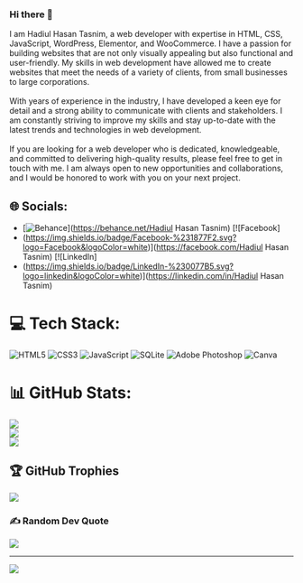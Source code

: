 ### Hi there 👋

I am Hadiul Hasan Tasnim, a web developer with expertise in HTML, CSS, JavaScript, WordPress, Elementor, and WooCommerce. I have a passion for building websites that are not only visually appealing but also functional and user-friendly. My skills in web development have allowed me to create websites that meet the needs of a variety of clients, from small businesses to large corporations.<br><br>With years of experience in the industry, I have developed a keen eye for detail and a strong ability to communicate with clients and stakeholders. I am constantly striving to improve my skills and stay up-to-date with the latest trends and technologies in web development.<br><br>If you are looking for a web developer who is dedicated, knowledgeable, and committed to delivering high-quality results, please feel free to get in touch with me. I am always open to new opportunities and collaborations, and I would be honored to work with you on your next project.


## 🌐 Socials:
- [![Behance](https://img.shields.io/badge/Behance-1769ff?logo=behance&logoColor=white)](https://behance.net/Hadiul Hasan Tasnim) [![Facebook]
- (https://img.shields.io/badge/Facebook-%231877F2.svg?logo=Facebook&logoColor=white)](https://facebook.com/Hadiul Hasan Tasnim) [![LinkedIn]
- (https://img.shields.io/badge/LinkedIn-%230077B5.svg?logo=linkedin&logoColor=white)](https://linkedin.com/in/Hadiul Hasan Tasnim) 

# 💻 Tech Stack:
![HTML5](https://img.shields.io/badge/html5-%23E34F26.svg?style=for-the-badge&logo=html5&logoColor=white) ![CSS3](https://img.shields.io/badge/css3-%231572B6.svg?style=for-the-badge&logo=css3&logoColor=white) ![JavaScript](https://img.shields.io/badge/javascript-%23323330.svg?style=for-the-badge&logo=javascript&logoColor=%23F7DF1E) ![SQLite](https://img.shields.io/badge/sqlite-%2307405e.svg?style=for-the-badge&logo=sqlite&logoColor=white) ![Adobe Photoshop](https://img.shields.io/badge/adobephotoshop-%2331A8FF.svg?style=for-the-badge&logo=adobephotoshop&logoColor=white) ![Canva](https://img.shields.io/badge/Canva-%2300C4CC.svg?style=for-the-badge&logo=Canva&logoColor=white)
# 📊 GitHub Stats:
![](https://github-readme-stats.vercel.app/api?username=Tasnim-Hasan&theme=dark&hide_border=false&include_all_commits=false&count_private=false)<br/>
![](https://github-readme-streak-stats.herokuapp.com/?user=Tasnim-Hasan&theme=dark&hide_border=false)<br/>
![](https://github-readme-stats.vercel.app/api/top-langs/?username=Tasnim-Hasan&theme=dark&hide_border=false&include_all_commits=false&count_private=false&layout=compact)

## 🏆 GitHub Trophies
![](https://github-profile-trophy.vercel.app/?username=Tasnim-Hasan&theme=radical&no-frame=false&no-bg=true&margin-w=4)

### ✍️ Random Dev Quote
![](https://quotes-github-readme.vercel.app/api?type=horizontal&theme=radical)

---
[![](https://visitcount.itsvg.in/api?id=Tasnim-Hasan&icon=4&color=0)](https://visitcount.itsvg.in)

<!-- Proudly created with GPRM ( https://gprm.itsvg.in ) -->
